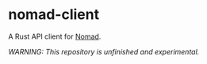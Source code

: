 # nomad-client

A Rust API client for [Nomad](https://www.nomadproject.io/).

_WARNING: This repository is unfinished and experimental._
